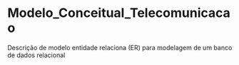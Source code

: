 # Modelo_Conceitual_Telecomunicacao
Descrição de modelo entidade relaciona (ER) para modelagem de um banco de dados relacional
